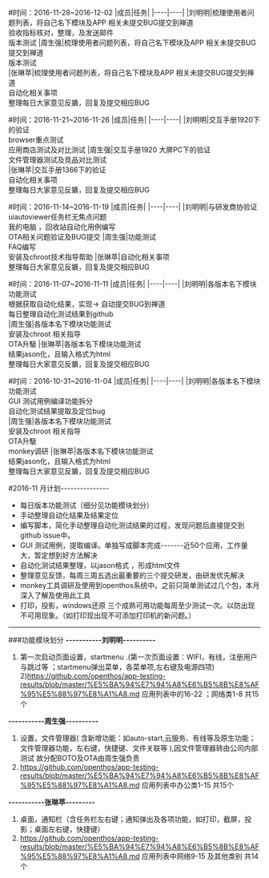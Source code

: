 #时间：2016-11-28~2016-12-02
|成员|任务|
|----|----|
|刘明明|梳理使用者问题列表，将自己名下模块及APP 相关未提交BUG提交到禅道<br /> 验收指标核对，整理，及发送邮件 <br />版本测试
|周生强|梳理使用者问题列表，将自己名下模块及APP 相关未提交BUG提交到禅道<br />版本测试<br />
|张琳苹|梳理使用者问题列表，将自己名下模块及APP 相关未提交BUG提交到禅道<br />自动化相关事项<br />整理每日大家意见反鐀，回复及提交相应BUG

#时间：2016-11-21~2016-11-26
|成员|任务|
|----|----|
|刘明明|交互手册1920下的验证<br />browser重点测试 <br />应用商店测试及对比测试
|周生强|交互手册1920 大屏PC下的验证<br />文件管理器测试及竞品对比测试<br />
|张琳苹|交互手册1366下的验证<br />自动化相关事项<br />整理每日大家意见反鐀，回复及提交相应BUG

#时间：2016-11-14~2016-11-19
|成员|任务|
|----|----|
|刘明明|与研发商协验证uiautoviewer任务栏无焦点问题 <br />我的电脑 ，回收站自动化用例编写<br />OTA相关问题验证及BUG提交
|周生强|功能测试<br />FAQ编写<br />安装及chroot技术指导帮助
|张琳苹|自动化相关事项<br />整理每日大家意见反鐀，回复及提交相应BUG

#时间：2016-11-07~2016-11-11
|成员|任务|
|----|----|
|刘明明|各版本名下模块功能测试<br />根据获取自动化结果，实现-> 自动提交BUG到禅道 <br />每日整理自动化测试结果到github  
|周生强|各版本名下模块功能测试<br />安装及chroot 相关指导<br />OTA升馺
|张琳苹|各版本名下模块功能测试<br />结果jason化，且输入格式为html<br />整理每日大家意见反鐀，回复及提交相应BUG

#时间：2016-10-31~2016-11-04
|成员|任务|
|----|----|
|刘明明|各版本名下模块功能测试<br />GUI 测试用例编译功能拆分<br />自动化测试结果提取及定位bug<br />
|周生强|各版本名下模块功能测试<br />安装及chroot 相关指导<br />OTA升馺<br />monkey调研
|张琳苹|各版本名下模块功能测试<br />结果jason化，且输入格式为html<br />整理每日大家意见反鐀，回复及提交相应BUG

#2016-11 月计划---------------
- 每日版本功能测试（细分见功能模块划分）<br>
- 手动整理自动化结果及结果定位<br>
- 编写脚本，简化手动整理自动化测试结果的过程，发现问题后直接提交到github issue中。<br>
- GUI 测试用例，提取编译。单独写成脚本完成-------近50个应用，工作量大，暂定想到好方法解决<br>
- 自动化测试结果整理，以jason格式 ，形成html文件<br>
- 整理意见反馈，每周三周五选出最重要的三个提交研发，由研发优先解决 <br>
- monkey工具调研及使用到openthos系统中。之前只简单测试过几个包，本月深入了解及使用此工具
- 打印，投影，windows还原 三个成熟可用功能每周至少测试一次。以防出现不可用现象。（如打印现出现不可添加打印机的新问题。）


---------------------------------------------------------------------------------------------------------------------
###功能模块划分
**-----------刘明明----------**<br/>
1) 第一次启动页面设置，startmenu .(第一次页面设置：WIFI，有线，注册用户与跳过等 ；startmenu弹出菜单，各菜单项,左右键及电源四项) <br/>
2)https://github.com/openthos/app-testing-results/blob/master/%E5%BA%94%E7%94%A8%E6%B5%8B%E8%AF%95%E5%88%97%E8%A1%A8.md
   应用列表中的16-22 ；网络类1-8 共15个

**-----------周生强----------**<br/>
1) 设置，文件管理器( 含新增功能：如auto-start,云服务、有线等及原生功能；文件管理器功能，左右键，快捷键、文件关联等 ),因文件管理器转由公司内部测试 故分配BOTO及OTA由周生强负责<br/>
2) https://github.com/openthos/app-testing-results/blob/master/%E5%BA%94%E7%94%A8%E6%B5%8B%E8%AF%95%E5%88%97%E8%A1%A8.md
   应用列表中办公类1-15   共15个

**-----------张琳苹---------**<br/>
1) 桌面，通知栏（含任务栏左右键；通知弹出及各项功能，如打印，截屏，投影；桌面左右键，快捷键）<br/>
2) https://github.com/openthos/app-testing-results/blob/master/%E5%BA%94%E7%94%A8%E6%B5%8B%E8%AF%95%E5%88%97%E8%A1%A8.md
   应用列表中网络9-15 及其他类别   共14个
